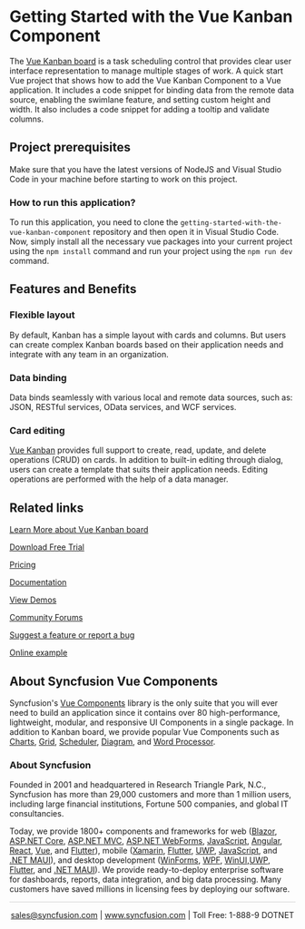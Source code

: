 # Getting Started with the Vue Kanban Component
The [Vue Kanban board](https://www.syncfusion.com/vue-components/vue-kanban-board?utm_source=github&utm_medium=listing&utm_campaign=vue-kanban-board-github-samples) is a task scheduling control that provides clear user interface representation to manage multiple stages of work. A quick start Vue project that shows how to add the Vue Kanban Component to a Vue application. It includes a code snippet for binding data from the remote data source, enabling the swimlane feature, and setting custom height and width. It also includes a code snippet for adding a tooltip and validate columns.

## Project prerequisites

Make sure that you have the latest versions of NodeJS and Visual Studio Code in your machine before starting to work on this project.

### How to run this application?

To run this application, you need to clone the `getting-started-with-the-vue-kanban-component` repository and then open it in Visual Studio Code. Now, simply install all the necessary vue packages into your current project using the `npm install` command and run your project using the `npm run dev` command.


## Features and Benefits

### Flexible layout

By default, Kanban has a simple layout with cards and columns. But users can create complex Kanban boards based on their application needs and integrate with any team in an organization.

### Data binding

Data binds seamlessly with various local and remote data sources, such as: JSON, RESTful services, OData services, and WCF services.

### Card editing

[Vue Kanban](https://www.syncfusion.com/vue-components/vue-kanban-board?utm_source=github&utm_medium=listing&utm_campaign=vue-kanban-board-github-samples) provides full support to create, read, update, and delete operations (CRUD) on cards. In addition to built-in editing through dialog, users can create a template that suits their application needs. Editing operations are performed with the help of a data manager.


## Related links
[Learn More about Vue Kanban board](https://www.syncfusion.com/vue-components/vue-kanban-board?utm_source=github&utm_medium=listing&utm_campaign=vue-kanban-board-github-samples)

[Download Free Trial](https://www.syncfusion.com/downloads/vue?utm_source=github&utm_medium=listing&utm_campaign=vue-kanban-board-github-samples)

[Pricing](https://www.syncfusion.com/sales/teamlicense?utm_source=github&utm_medium=listing&utm_campaign=vue-kanban-board-github-samples)

[Documentation](https://ej2.syncfusion.com/vue/documentation/kanban/getting-started?utm_source=github&utm_medium=listing&utm_campaign=vue-kanban-board-github-samples)

[View Demos](https://github.com/SyncfusionExamples/getting-started-with-the-vue-kanban-component?utm_source=github&utm_medium=listing&utm_campaign=vue-kanban-board-github-samples)

[Community Forums](https://www.syncfusion.com/forums/vue-components?utm_source=github&utm_medium=listing&utm_campaign=vue-kanban-board-github-samples)

[Suggest a feature or report a bug](https://www.syncfusion.com/feedback/vue?utm_source=github&utm_medium=listing&utm_campaign=vue-kanban-board-github-samples)

[Online example](https://ej2.syncfusion.com/vue/demos/#/bootstrap5/kanban/default.html?utm_source=github&utm_medium=listing&utm_campaign=vue-kanban-board-github-samples)

## About Syncfusion Vue Components

Syncfusion's [Vue Components](https://www.syncfusion.com/vue-components?utm_source=github&utm_medium=listing&utm_campaign=vue-kanban-board-github-samples) library is the only suite that you will ever need to build an application since it contains over 80 high-performance, lightweight, modular, and responsive UI Components in a single package. In addition to Kanban board, we provide popular Vue Components such as [Charts](https://www.syncfusion.com/vue-components/vue-charts?utm_source=github&utm_medium=listing&utm_campaign=vue-speed-dial-github-samples), [Grid](https://www.syncfusion.com/vue-components/vue-grid?utm_source=github&utm_medium=listing&utm_campaign=vue-speed-dial-github-samples), [Scheduler](https://www.syncfusion.com/vue-components/vue-scheduler?utm_source=github&utm_medium=listing&utm_campaign=vue-kanban-board-github-samples), [Diagram](https://www.syncfusion.com/vue-components/vue-diagram?utm_source=github&utm_medium=listing&utm_campaign=vue-kanban-board-github-samples), and [Word Processor](https://www.syncfusion.com/vue-components/vue-word-processor?utm_source=github&utm_medium=listing&utm_campaign=vue-kanban-board-github-samples).

### About Syncfusion
Founded in 2001 and headquartered in Research Triangle Park, N.C., Syncfusion has more than 29,000 customers and more than 1 million users, including large financial institutions, Fortune 500 companies, and global IT consultancies.

Today, we provide 1800+ components and frameworks for web ([Blazor](https://www.syncfusion.com/blazor-components?utm_source=github&utm_medium=listing&utm_campaign=vue-kanban-board-github-samples), [ASP.NET Core](https://www.syncfusion.com/aspnet-core-ui-controls?utm_source=github&utm_medium=listing&utm_campaign=vue-kanban-board-github-samples), [ASP.NET MVC](https://www.syncfusion.com/aspnet-mvc-ui-controls?utm_source=github&utm_medium=listing&utm_campaign=vue-kanban-board-github-samples), [ASP.NET WebForms](https://www.syncfusion.com/jquery/aspnet-webforms-ui-controls?utm_source=github&utm_medium=listing&utm_campaign=vue-kanban-board-github-samples), [JavaScript](https://www.syncfusion.com/javascript-ui-controls?utm_source=github&utm_medium=listing&utm_campaign=vue-kanban-board-github-samples), [Angular](https://www.syncfusion.com/angular-components?utm_source=github&utm_medium=listing&utm_campaign=vue-kanban-board-github-samples), [React](https://www.syncfusion.com/react-components?utm_source=github&utm_medium=listing&utm_campaign=vue-kanban-board-github-samples), [Vue](https://www.syncfusion.com/vue-components?utm_source=github&utm_medium=listing&utm_campaign=vue-kanban-board-github-samples), and [Flutter](https://www.syncfusion.com/flutter-widgets?utm_source=github&utm_medium=listing&utm_campaign=vue-kanban-board-github-samples)), mobile ([Xamarin](https://www.syncfusion.com/xamarin-ui-controls?utm_source=github&utm_medium=listing&utm_campaign=vue-kanban-board-github-samples), [Flutter](https://www.syncfusion.com/flutter-widgets?utm_source=github&utm_medium=listing&utm_campaign=vue-kanban-board-github-samples), [UWP](https://www.syncfusion.com/uwp-ui-controls?utm_source=github&utm_medium=listing&utm_campaign=vue-kanban-board-github-samples), [JavaScript](https://www.syncfusion.com/javascript-ui-controls?utm_source=github&utm_medium=listing&utm_campaign=vue-kanban-board-github-samples), and [.NET MAUI](https://www.syncfusion.com/maui-controls?utm_source=github&utm_medium=listing&utm_campaign=vue-kanban-board-github-samples)), and desktop development ([WinForms](https://www.syncfusion.com/winforms-ui-controls?utm_source=github&utm_medium=listing&utm_campaign=vue-kanban-board-github-samples), [WPF](https://www.syncfusion.com/wpf-controls?utm_source=github&utm_medium=listing&utm_campaign=vue-kanban-board-github-samples), [WinUI](https://www.syncfusion.com/winui-controls?utm_source=github&utm_medium=listing&utm_campaign=vue-kanban-board-github-samples),[UWP](https://www.syncfusion.com/uwp-ui-controls?utm_source=github&utm_medium=listing&utm_campaign=vue-kanban-board-github-samples), [Flutter](https://www.syncfusion.com/flutter-widgets?utm_source=github&utm_medium=listing&utm_campaign=vue-kanban-board-github-samples), and [.NET MAUI](https://www.syncfusion.com/maui-controls?utm_source=github&utm_medium=listing&utm_campaign=vue-kanban-board-github-samples)). We provide ready-to-deploy enterprise software for dashboards, reports, data integration, and big data processing. Many customers have saved millions in licensing fees by deploying our software.

<hr style="height:0.3px;border:none;color:lightgrey;background-color:lightgrey;" />

<p align="center">
<a href="mailto:sales@syncfusion.com?Subject=Syncfusion Vue Kanban - GitHub" target="_top">sales@syncfusion.com</a> | <a href="https://www.syncfusion.com?utm_source=github&utm_medium=listing&utm_campaign=vue-kanban-board-github-samples)">www.syncfusion.com</a> | Toll Free: 1-888-9 DOTNET <br>
</p>

